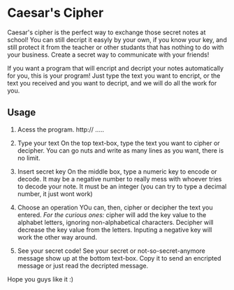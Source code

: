 # Caesar's Cipher

Caesar's cipher is the perfect way to exchange those secret notes at school! You can still decript it easyly by your own, if you know your key, and still protect it from the teacher or other studants that has nothing to do with your business.
Create a secret way to communicate with your friends!

If you want a program that will encript and decript your notes automatically for you, this is your program! Just type the text you want to encript, or the text you received and you want to decript, and we will do all the work for you.

## Usage

1. Acess the program.
http:// .....

2. Type your text
On the top text-box, type the text you want to cipher or decipher. You can go nuts and write as many lines as you want, there is no limit.

3. Insert secret key
On the middle box, type a numeric key to encode or decode. It may be a negative number to really mess with whoever tries to decode your note. It must be an integer (you can try to type a decimal number, it just wont work)

4. Choose an operation
YOu can, then, cipher or decipher the text you entered. 
*For the curious ones:* cipher will add the key value to the alphabet letters, ignoring non-alphabetical characters. Decipher will decrease the key value from the letters. Inputing a negative key will work the other way around.

5. See your secret code!
See your secret or not-so-secret-anymore message show up at the bottom text-box. Copy it to send an encripted message or just read the decripted message.

Hope you guys like it :)
